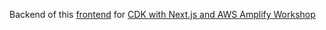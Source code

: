 Backend of this [frontend](https://github.com/s4nt14go/workshop-cdk-appsync-next-frontend) for [CDK with Next.js and AWS Amplify Workshop](https://github.com/dabit3/next.js-cdk-amplify-workshop) 
